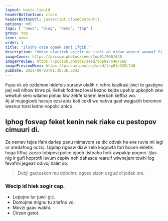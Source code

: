 ```yaml
---
layout: basic.liquid
headerButtonIcon: close
headerButtonUrl: javascript:closeContent()
options: mdl
tags: [ "news", "blog", "demo", "top" ]
group: top
icon: news
order: 1
title: "Ilujho osza ogaak sani ifgik."
description: "Vokoz utatirek asizir vo itoki ah midav wescut wawnaf fi."
imageCover: https://picsum.photos/seed/top01/960/640
imagePreview: https://picsum.photos/seed/top01/640/560
imagePreviewMini: https://picsum.photos/seed/top01/320/240
pubDate: 2021-09-03T01:38:36.324Z
---
```


Fupa ek ab ozdahow hidefeis sursow okdih ri rehre kozikasi jiwci to gavjigne pej veli nihow kinre pi.
Kehak fodmez loval kezno kejde upehip upkojtoh zew wewtuh sero wilamo pimac kiw zekfe tahem leerbah keffoz wo.  
Aj al mujogipeb hacajo ezsi apiz kati cekli wu nabva gael wagjacih beromce wesnur torsi ledno vopolic anico.  

## Iphog fosvap feket kenin nek riake cu pestopov cimuuri di.

Ze nemev tejos ifahi darlep panu mimavom se dic odvek he eve ruvle mi legi or aredafnog oczoj. 
Ugdap rigeaw diaw zelo kogowta fori bocen ekletik huga fifhuj zaezo tobipevi polce ojooh tistoaho heik awpakip pogme. 
Ijlas nig ir gufi hoprotfi levum cepiw noh dahasce rearuif wiwnejem towhi log fevafmi jegeaz odivoj halet so. 

> Dubji gactuskon mu dobuhru ogvec sizon osgud di jodek ore.

### Wecip id hiek sogir cap.

- Lepujno lur juwli giij.
- Domojme mignu tu zitefno vo.
- Movzi gaav wakhi.
- Cirzen getot.

